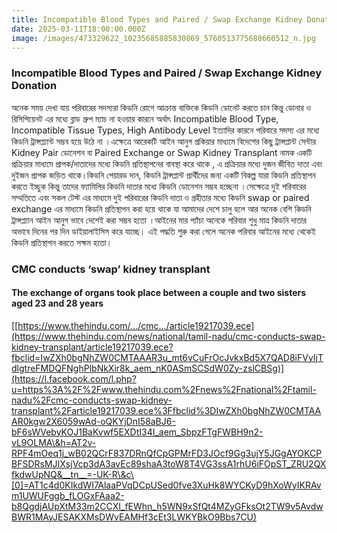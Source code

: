 ```yaml
---
title: Incompatible Blood Types and Paired / Swap Exchange Kidney Donation
date: 2025-03-11T18:00:00.000Z
image: /images/473329622_10235685885830869_5760513775688660512_n.jpg
---
```


### Incompatible Blood Types and Paired / Swap Exchange Kidney Donation

অনেক সময় দেখা যায় পরিবারের সদস্যরা কিডনি রোগে আক্রান্ত বাক্তিকে কিডনি ডোনেট করতে চান কিন্তু ডোনার ও রিসিপিয়েনট এর মধ্যে ব্লাড গ্রুপ ম্যাচ না হওয়ার কারনে অর্থাৎ Incompatible Blood Type, Incompatible Tissue Types, High Antibody Level ইত্যাদির কারনে পরিবারে সদস্য এর মধ্যে কিডনি ট্রান্সপ্ল্যান্ট সম্ভব হয়ে উঠে না ।এক্ষেত্রে আরেকটি আইন আনুগ প্রকিয়ার মাধ্যমে বিদেশের কিছু ট্রান্সপ্লান্ট সেন্টার Kidney Pair ডোনেশন বা Paired Exchange or Swap Kidney Transplant নামক একটি প্রক্রিয়ার মাধ্যমে প্রাপক/দাতাদের মধ্যে কিডনি প্রতিস্থাপনের বাবস্থা করে থাকে , এ প্রক্রিয়ার মধ্যে দুজন জীবিত দাতা এবং দুইজন প্রাপক জড়িত থাকে।কিডনি পেয়ারড দান, কিডনি ট্রান্সপ্লান্ট প্রার্থীদের জন্য একটি বিকল্প যারা কিডনি প্রতিস্থাপন করতে ইচ্ছুক কিন্তু তাদের ফ্যামিলির কিডনি দাতার মধ্যে কিডনি ডোনেশন সম্ভব হচ্ছেনা ।সেক্ষেত্রে দুই পরিবারের সম্মতিতে এবং সকল টেস্ট এর মাধ্যমে দুই পরিবারের কিডনি দাতা ও গ্রহীতার মধ্যে কিডনি swap or paired exchange এর মাধ্যমে কিডনি প্রতিস্থাপন করা হয়ে থাকে যা আমাদের দেশে চালু হলে আর অনেক বেশি কিডনি ট্রান্সপ্ল্যান আইন আনুগ ভাবে দেশেই করা সম্ভব হতো ।আইনের মার প্যাঁচা অনেকে পরিবার শুধু মাত্র কিডনি দাতার অভাবে দিনের পর দিন ডাইয়ালাইসিস করে যাচ্ছে। এই পদ্ধতি শুরু করা গেলে অনেক পরিবার আইনের মধ্যে থেকেই কিডনি প্রতিস্থাপন করতে সক্ষম হতো।

### CMC conducts ‘swap’ kidney transplant

#### The exchange of organs took place between a couple and two sisters aged 23 and 28 years

[[https://www.thehindu.com/.../cmc.../article19217039.ece](https://www.thehindu.com/news/national/tamil-nadu/cmc-conducts-swap-kidney-transplant/article19217039.ece?fbclid=IwZXh0bgNhZW0CMTAAAR3u_mt6vCuFrOcJvkxBd5X7QAD8iFVyIjTdlgtreFMDQFNghPlbNkXir8k_aem_nK0ASmSCSdW0Zy-zslCBSg)](https://l.facebook.com/l.php?u=https%3A%2F%2Fwww.thehindu.com%2Fnews%2Fnational%2Ftamil-nadu%2Fcmc-conducts-swap-kidney-transplant%2Farticle19217039.ece%3Ffbclid%3DIwZXh0bgNhZW0CMTAAAR0kgw2X6059wAd-oQKYjDnI58aBJ6-bF6sWVebyKOJ1BaKvwf5EXDtI34I_aem_SbpzFTgFWBH9n2-vL9OLMA\&h=AT2v-RPF4mOeq1j_wB02QCrF837DRnQfCpGPMrFD3JOcf9Gg3ujY5JGgAYOKCPBFSDRsMJIXsjVcp3dA3avEc89shaA3toW8T4VG3ssA1rhU6iFOpST_ZRU2QXfkdwUpNQ&__tn__=-UK-R\&c\[0]=AT1c4d0KIkdWI7AlaaPVqDCpUSed0fve3XuHk8WYCKyD9hXoWyIKRAvm1UWUFggb_fLOGxFAaa2-b8QgdjAUpXtM33m2CCXI_fEWhn_h5WN9xSfQt4MZyGFksOt2TW9v5AvdwBWR1MAyJESAKXMsDWvEAMHf3cEt3LWKYBkO9Bbs7CU)
